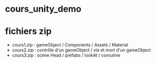# cours_unity_demo

# fichiers zip
* cours1.zip : gameObject / Components / Assets / Material
* cours2.zip : contrôle d'un gameObject / vie et mort d'un gameObject
* cours3.zip : scène Head / préfabs / lookAt / coroutine